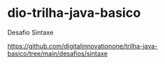 # dio-trilha-java-basico

Desafio Sintaxe

https://github.com/digitalinnovationone/trilha-java-basico/tree/main/desafios/sintaxe
